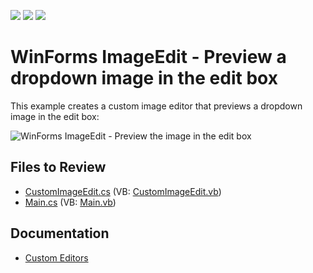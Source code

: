 <!-- default badges list -->
![](https://img.shields.io/endpoint?url=https://codecentral.devexpress.com/api/v1/VersionRange/128622369/13.1.4%2B)
[![](https://img.shields.io/badge/Open_in_DevExpress_Support_Center-FF7200?style=flat-square&logo=DevExpress&logoColor=white)](https://supportcenter.devexpress.com/ticket/details/E3012)
[![](https://img.shields.io/badge/📖_How_to_use_DevExpress_Examples-e9f6fc?style=flat-square)](https://docs.devexpress.com/GeneralInformation/403183)
<!-- default badges end -->

# WinForms ImageEdit - Preview a dropdown image in the edit box

This example creates a custom image editor that previews a dropdown image in the edit box:

![WinForms ImageEdit - Preview the image in the edit box](https://raw.githubusercontent.com/DevExpress-Examples/how-to-show-an-image-contained-in-the-imageedit-dropdown-and-also-in-its-edit-box-e3012/13.1.4%2B/media/winforms-imageedit-with-preview.png)


## Files to Review

* [CustomImageEdit.cs](./CS/WindowsApplication3/CustomImageEdit.cs) (VB: [CustomImageEdit.vb](./VB/WindowsApplication3/CustomImageEdit.vb))
* [Main.cs](./CS/WindowsApplication3/Main.cs) (VB: [Main.vb](./VB/WindowsApplication3/Main.vb))


## Documentation

* [Custom Editors](https://docs.devexpress.com/WindowsForms/4716/controls-and-libraries/editors-and-simple-controls/common-editor-features-and-concepts/custom-editors)
